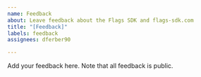 ```yaml
---
name: Feedback
about: Leave feedback about the Flags SDK and flags-sdk.com
title: "[Feedback]"
labels: feedback
assignees: dferber90

---
```


Add your feedback here. Note that all feedback is public.
